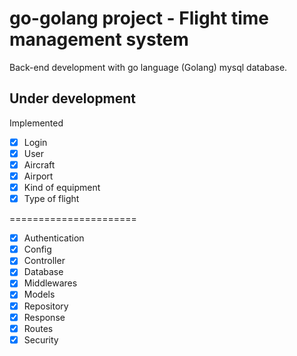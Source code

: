# go-golang project - Flight time management system

Back-end development with go language (Golang) mysql database.

## Under development

Implemented

- [x] Login
- [x] User
- [x] Aircraft
- [x] Airport
- [x] Kind of equipment
- [x] Type of flight

======================

- [x] Authentication
- [x] Config
- [x] Controller
- [x] Database
- [x] Middlewares
- [x] Models
- [x] Repository
- [x] Response
- [x] Routes
- [x] Security
